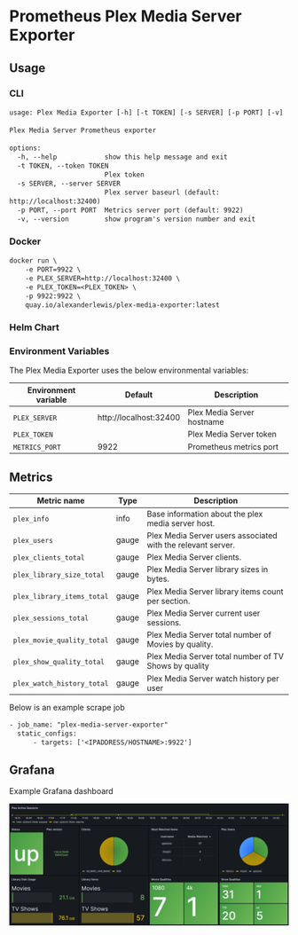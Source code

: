 # Prometheus Plex Media Server Exporter

## Usage

### CLI

```
usage: Plex Media Exporter [-h] [-t TOKEN] [-s SERVER] [-p PORT] [-v]

Plex Media Server Prometheus exporter

options:
  -h, --help            show this help message and exit
  -t TOKEN, --token TOKEN
                        Plex token
  -s SERVER, --server SERVER
                        Plex server baseurl (default: http://localhost:32400)
  -p PORT, --port PORT  Metrics server port (default: 9922)
  -v, --version         show program's version number and exit
```

### Docker

```
docker run \
    -e PORT=9922 \
    -e PLEX_SERVER=http://localhost:32400 \
    -e PLEX_TOKEN=<PLEX_TOKEN> \
    -p 9922:9922 \
    quay.io/alexanderlewis/plex-media-exporter:latest
```

### Helm Chart

### Environment Variables

The Plex Media Exporter uses the below environmental variables:

| Environment variable       | Default       | Description |
| -------------------------- | ------------- | ----------- |
| `PLEX_SERVER`         |  http://localhost:32400             | Plex Media Server hostname |
| `PLEX_TOKEN`         |              | Plex Media Server token |
| `METRICS_PORT`         |   9922            | Prometheus metrics port |


## Metrics


| Metric name                                         | Type     | Description      |
| --------------------------------------------------- | -------- | ---------------- |
| `plex_info`                                    | info    | Base information about the plex media server host. |
| `plex_users`                                         | gauge    | Plex Media Server users associated with the relevant server.  |
| `plex_clients_total`                                        | gauge    | Plex Media Server clients.  |
| `plex_library_size_total`                                         | gauge    | Plex Media Server library sizes in bytes. |
| `plex_library_items_total`                                      | gauge  | Plex Media Server library items count per section. |
| `plex_sessions_total`                                      | gauge  | Plex Media Server current user sessions. |
| `plex_movie_quality_total`                                      | gauge  | Plex Media Server total number of Movies by quality. |
| `plex_show_quality_total`                                      | gauge  | Plex Media Server total number of TV Shows by quality |
| `plex_watch_history_total`                                    | gauge | Plex Media Server watch history per user |

Below is an example scrape job

  ```
  - job_name: "plex-media-server-exporter"
    static_configs:
        - targets: ['<IPADDRESS/HOSTNAME>:9922']
  ```
## Grafana
Example Grafana dashboard

![grafana-example](grafana/grafana-example.png)
